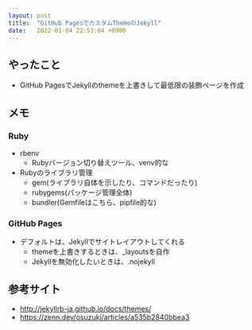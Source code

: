```yaml
---
layout: post
title:  "GitHub PagesでカスタムThemeのJekyll"
date:   2022-01-04 22:53:04 +0900
---
```


## やったこと

- GitHub PagesでJekyllのthemeを上書きして最低限の装飾ページを作成 

## メモ

### Ruby

- rbenv
  - Rubyバージョン切り替えツール、venv的な
- Rubyのライブラリ管理
  - gem(ライブラリ自体を示したり、コマンドだったり)
  - rubygems(パッケージ管理全体)
  - bundler(Gemfileはこちら、pipfile的な)

### GitHub Pages

- デフォルトは、Jekyllでサイトレイアウトしてくれる
  - themeを上書きするときは、_layoutsを自作
  - Jekyllを無効化したいときは、.nojekyll


## 参考サイト

- http://jekyllrb-ja.github.io/docs/themes/
- https://zenn.dev/osuzuki/articles/a535b2840bbea3